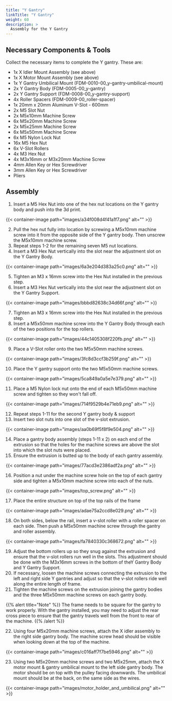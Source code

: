```yaml
---
title: "Y Gantry"
linkTitle: "Y Gantry"
weight: 60
description: >
  Assembly for the Y Gantry
---
```


## Necessary Components & Tools

Collect the necessary items to complete the Y gantry. These are:

* 1x X Idler Mount Assembly (see above)
* 1x X Motor Mount Assembly (see above)
* 1x Y Gantry Umbilical Mount (FDM-0010-00_y-gantry-umbilical-mount)
* 2x Y Gantry Body (FDM-0005-00_y-gantry)
* 2x Y Gantry Support (FDM-0008-00_y-gantry-support)
* 4x Roller Spacers (FDM-0009-00_roller-spacer)
* 1x 20mm x 20mm Aluminum V-Slot - 600mm
* 2x M5 Slot Nut
* 2x M5x10mm Machine Screw
* 6x M5x20mm Machine Screw
* 2x M5x25mm Machine Screw
* 6x M5x50mm Machine Screw
* 6x M5 Nylon Lock Nut
* 16x M5 Hex Nut
* 6x V-Slot Rollers
* 4x M3 Hex Nut
* 4x M3x16mm or M3x20mm Machine Screw
* 4mm Allen Key or Hex Screwdriver
* 3mm Allen Key or Hex Screwdriver
* Pliers

## Assembly

1. Insert a M5 Hex Nut into one of the hex nut locations on the Y gantry body and push into the 3d print.

{{< container-image path="images/a34f008d4f41a1f7.png" alt="" >}}

2. Pull the hex nut fully into location by screwing a M5x10mm machine screw into it from the opposite side of the Y gantry body. Then unscrew the M5x10mm machine screw.
3. Repeat steps 1-2 for the remaining seven M5 nut locations.
4. Insert a M3 Hex Nut vertically into the slot near the adjustment slot on the Y Gantry Body.

{{< container-image path="images/6a3e204d383a25c0.png" alt="" >}}

5. Tighten an M3 x 16mm screw into the Hex Nut installed in the previous step.
6. Insert a M3 Hex Nut vertically into the slot near the adjustment slot on the Y Gantry Support.

{{< container-image path="images/bbbd82638c34d66f.png" alt="" >}}

7. Tighten an M3 x 16mm screw into the Hex Nut installed in the previous step.
8. Insert a M5x50mm machine screw into the Y Gantry Body through each of the two positions for the top rollers.

{{< container-image path="images/44c1405308f220fb.png" alt="" >}}

9. Place a V-Slot roller onto the two M5x50mm machine screws.

{{< container-image path="images/3fc8d3ccf3b259f.png" alt="" >}}

10. Place the Y gantry support onto the two M5x50mm machine screws.

{{< container-image path="images/5ca849a0a5e7e379.png" alt="" >}}

11. Place a M5 Nylon lock nut onto the end of each M5x50mm machine screw and tighten so they won't fall off.

{{< container-image path="images/714f9529b4e71eb9.png" alt="" >}}

12. Repeat steps 1-11 for the second Y gantry body & support
13. Insert two slot nuts into one slot of the v-slot extrusion.

{{< container-image path="images/aa0b69f5f8f9e504.png" alt="" >}}

14. Place a gantry body assembly (steps 1-11 x 2) on each end of the extrusion so that the holes for the machine screws are above the slot into which the slot nuts were placed.
15. Ensure the extrusion is butted up to the body of each gantry assembly.

{{< container-image path="images/77acd3e2386adf2a.png" alt="" >}}

16. Position a nut under the machine screw hole on the top of each gantry side and tighten a M5x10mm machine screw into each of the nuts.

{{< container-image path="images/top_screw.png" alt="" >}}    

17. Place the entire structure on top of the top rails of the frame

{{< container-image path="images/adae75a2ccd8e029.png" alt="" >}}

18. On both sides, below the rail, insert a v-slot roller with a roller spacer on each side. Then push a M5x50mm machine screw through the gantry and roller assembly.

{{< container-image path="images/fa7840330c368672.png" alt="" >}}

19. Adjust the bottom rollers up so they snug against the extrusion  and ensure that the v-slot rollers run well in the slots. This adjustment should be done with the M3x16mm screws in the bottom of theY Gantry Body and Y Gantry Support.
20. If necessary, loosen the machine screws connecting the extrusion to the left and right side Y gantries and adjust so that the v-slot rollers ride well along the entire length of frame.
21. Tighten the machine screws on the extrusion joining the gantry bodies and the three M5x50mm machine screws on each gantry body.

{{% alert title="Note" %}}
The frame needs to be square for the gantry to work properly. With the gantry installed, you may need to adjust the rear cross piece to ensure that the gantry travels well from the front to rear of the machine.
{{% /alert %}}

22. Using four M5x20mm machine screws, attach the X idler assembly to the right side gantry body. The machine screw head should be visible when looking down at the top of the machine.

{{< container-image path="images/c016aff7f7be5946.png" alt="" >}}

23. Using two M5x20mm machine screws and two M5x25mm, attach the X motor mount & gantry umbilical mount to the left side gantry body. The motor should be on top with the pulley facing downwards. The umbilical mount should be at the back, on the same side as the wires.

{{< container-image path="images/motor_holder_and_umbilical.png" alt="" >}}

